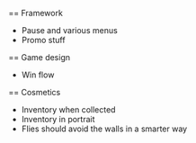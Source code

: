 == Framework
- Pause and various menus
- Promo stuff

== Game design
- Win flow

== Cosmetics
- Inventory when collected
- Inventory in portrait
- Flies should avoid the walls in a smarter way
